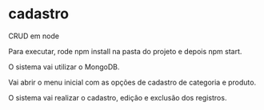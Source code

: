 # cadastro
CRUD em node

Para executar, rode npm install na pasta do projeto e depois npm start.

O sistema vai utilizar o MongoDB.

Vai abrir o menu inicial com as opções de cadastro de categoria e produto.

O sistema vai realizar o cadastro, edição e exclusão dos registros.
